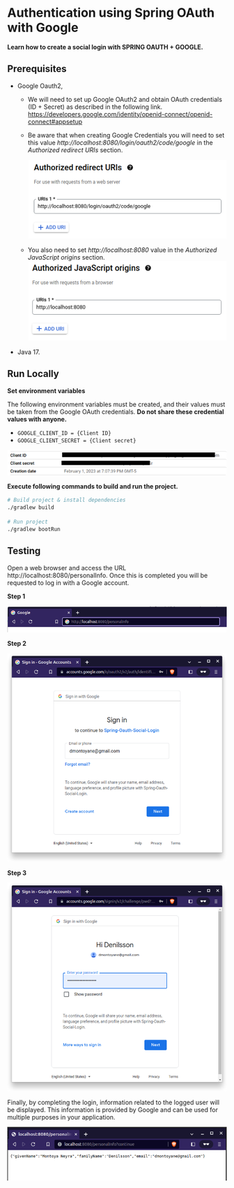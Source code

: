 # Authentication using Spring OAuth with Google 

**Learn how to create a social login with SPRING OAUTH + GOOGLE.**

## Prerequisites

- Google Oauth2, 
  - We will need to set up Google OAuth2 and obtain OAuth credentials (ID + Secret) as described in the following link.   https://developers.google.com/identity/openid-connect/openid-connect#appsetup
  - Be aware that when creating Google Credentials you will need to set this value _http://localhost:8080/login/oauth2/code/google_ in the _Authorized redirect URIs_ section.
  
     ![GoogleOAuth01.png](img%2FGoogleOAuth01.png)
  - You also need to set _http://localhost:8080_ value in the _Authorized JavaScript origins_ section.
     ![GoogleOAuth02.png](img%2FGoogleOAuth02.png)

- Java 17.

## Run Locally

**Set environment variables**

The following environment variables must be created, and their values must be taken from the Google OAuth credentials. **Do not share these credential values with anyone.** 

* `GOOGLE_CLIENT_ID = {Client ID}`
* `GOOGLE_CLIENT_SECRET = {Client secret}`


![GoogleOAuth03.png](img%2FGoogleOAuth03.png)

**Execute following commands to build and run the project.**

```bash
# Build project & install dependencies
./gradlew build

# Run project 
./gradlew bootRun
```


## Testing

Open a web browser and access the URL http://localhost:8080/personalInfo. Once this is completed you will be requested to log in with a Google account.

**Step 1**

  ![Test01.png](img%2FTest01.png)

**Step 2**

   ![Test02.png](img%2FTest02.png)

**Step 3**

   ![Test03.png](img%2FTest03.png)

Finally, by completing the login, information related to the logged user will be displayed. This information is provided by Google and can be used for multiple purposes in your application. 

   ![Test04.png](img%2FTest04.png)
